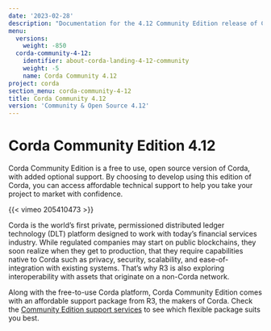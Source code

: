```yaml
---
date: '2023-02-28'
description: "Documentation for the 4.12 Community Edition release of Corda"
menu:
  versions:
    weight: -850
  corda-community-4-12:
    identifier: about-corda-landing-4-12-community
    weight: -5
    name: Corda Community 4.12
project: corda
section_menu: corda-community-4-12
title: Corda Community 4.12
version: 'Community & Open Source 4.12'
---
```


# Corda Community Edition 4.12

Corda Community Edition is a free to use, open source version of Corda, with added optional support. By choosing to develop using this edition of Corda, you can access affordable technical support to help you take your project to market with confidence.

{{< vimeo 205410473 >}}

Corda is the world’s first private, permissioned distributed ledger technology (DLT) platform designed to work with today’s financial services industry. While regulated companies may start on public blockchains, they soon realize when they get to production, that they require capabilities native to Corda such as privacy, security, scalability, and ease-of-integration with existing systems. That’s why R3 is also exploring interoperability with assets that originate on a non-Corda network.

Along with the free-to-use Corda platform, Corda Community Edition comes with an affordable support package from R3, the makers of Corda. Check the [Community Edition support services](http://r3.com/support) to see which flexible package suits you best.
